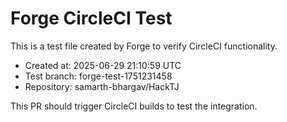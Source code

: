 # Forge CircleCI Test
                
This is a test file created by Forge to verify CircleCI functionality.

- Created at: 2025-06-29 21:10:59 UTC
- Test branch: forge-test-1751231458
- Repository: samarth-bhargav/HackTJ

This PR should trigger CircleCI builds to test the integration.
